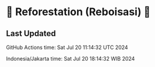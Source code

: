 
# 🌳 Reforestation (Reboisasi) 🌲

## Last Updated

GitHub Actions time: Sat Jul 20 11:14:32 UTC 2024

Indonesia/Jakarta time: Sat Jul 20 18:14:32 WIB 2024
